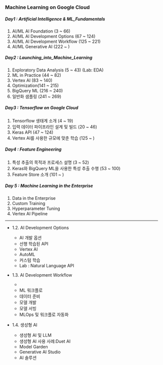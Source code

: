 ### Machine Learning on Google Cloud

##### Day1 : Artificial Intelligence & ML_Fundamentals

1. AI/ML AI Foundation (3 ~ 66)
2. AI/ML AI Development Options (67 ~ 124)
3. AI/ML AI Development Workflow (125 ~ 221)
4. AI/ML Generative AI (222 ~ )

##### Day2 : Launching_into_Machine_Learning

1. Exploratory Data Analysis (5 ~ 43) (Lab: EDA)
2. ML in Practice (44 ~ 82)
3. Vertex AI (83 ~ 140)
4. Optimization(141 ~ 215)
5. BigQuery ML (216 ~ 240)
6. 일반화 샘플링 (241 ~ 269)

##### Day3 : Tensorflow on Google Cloud

1. Tensorflow 생태계 소개 (4 ~ 19)
2. 입력 데이터 파이프라인 설계 및 빌드 (20 ~ 46)
3. Keras API (47 ~ 124)
4. Vertex AI를 사용한 규모에 맞춘 학습 (125 ~ )

##### Day4 : Feature Engineering

1. 특성 추출의 목적과 프로세스 설명 (3 ~ 52)
2. Keras와 BigQuery ML을 사용한 특성 추출 수행 (53 ~ 100)
3. Feature Store 소개 (101 ~ )

##### Day 5 : Machine Learning in the Enterprise

1. Data in the Enterprise
2. Custom Training
3. Hyperparameter Tuning
4. Vertex AI Pipeline

---

- 1.2. AI Development Options

  - AI 개발 옵션
  - 선행 학습된 API
  - Vertex AI
  - AutoML
  - 커스텀 학습
  - Lab : Natural Language API

- 1.3. AI Development Workflow

  -
  - ML 워크플로
  - 데이터 준비
  - 모델 개발
  - 모델 서빙
  - MLOps 및 워크플로 자동화

- 1.4. 생성형 AI
  - 생성형 AI 및 LLM
  - 생성형 AI 사용 사례:Duet AI
  - Model Garden
  - Generative AI Studio
  - AI 솔루션
